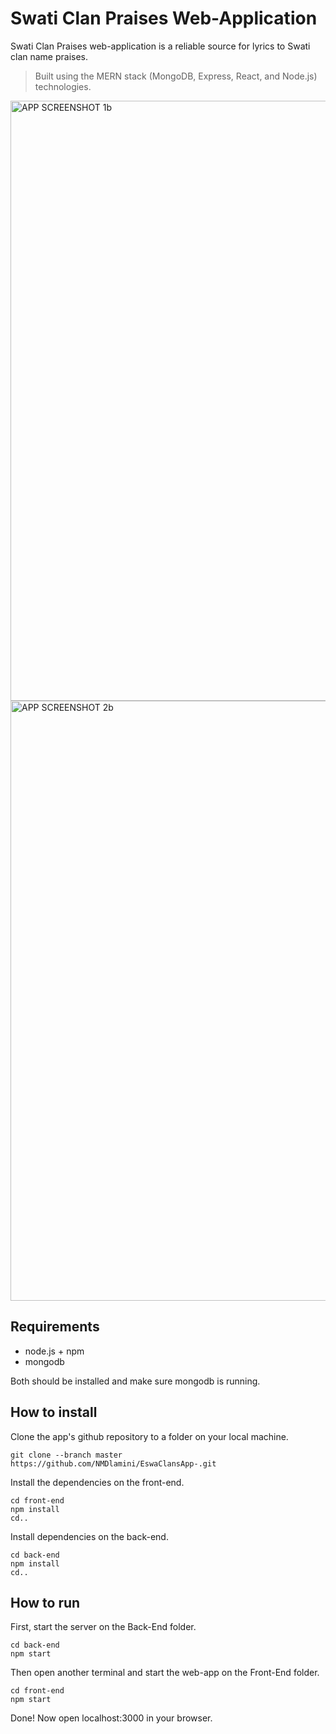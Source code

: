 # Swati Clan Praises Web-Application

Swati Clan Praises web-application is a reliable source for lyrics to Swati clan name praises. <br>
> Built using the MERN stack (MongoDB, Express, React, and Node.js) technologies.

<img width="960" alt="APP SCREENSHOT 1b" src="https://github.com/NMDlamini/EswaClansApp-/assets/77834150/3e9b82dc-0b5a-4793-bfa9-22c9379521bb">


<img width="960" alt="APP SCREENSHOT 2b" src="https://github.com/NMDlamini/EswaClansApp-/assets/77834150/dc0bdd0f-e34d-4c5b-b618-2ae1b9a58072">



## Requirements 
- node.js + npm
- mongodb

Both should be installed and make sure mongodb is running.

## How to install
Clone the app's github repository to a folder on your local machine.
```shell
git clone --branch master https://github.com/NMDlamini/EswaClansApp-.git
```

Install the dependencies on the front-end.
```shell
cd front-end
npm install
cd..
```
Install dependencies on the back-end.
```shell
cd back-end
npm install
cd..
```
## How to run
First, start the server on the Back-End folder.
```shell
cd back-end
npm start
```
Then open another terminal and start the web-app on the Front-End folder.
```shell
cd front-end
npm start
```
Done! Now open localhost:3000 in your browser.
